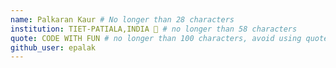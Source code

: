 ```yaml
---
name: Palkaran Kaur # No longer than 28 characters
institution: TIET-PATIALA,INDIA 🚩 # no longer than 58 characters
quote: CODE WITH FUN # no longer than 100 characters, avoid using quotes(") to guarantee the format remains the same.
github_user: epalak
---
```

